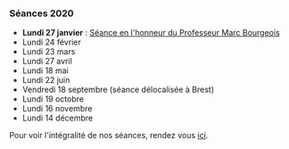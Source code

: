 ### Séances 2020
- **Lundi 27 janvier** : [Séance en l'honneur du Professeur Marc Bourgeois](seances/2020/honneur-professeur-marc-bourgeois)
- Lundi 24 février
- Lundi 23 mars
- Lundi 27 avril
- Lundi 18 mai
- Lundi 22 juin
- Vendredi 18 septembre (séance délocalisée à Brest)
- Lundi 19 octobre
- Lundi 16 novembre
- Lundi 14 décembre

Pour voir l'intégralité de nos séances, rendez vous [ici](/seances/).
